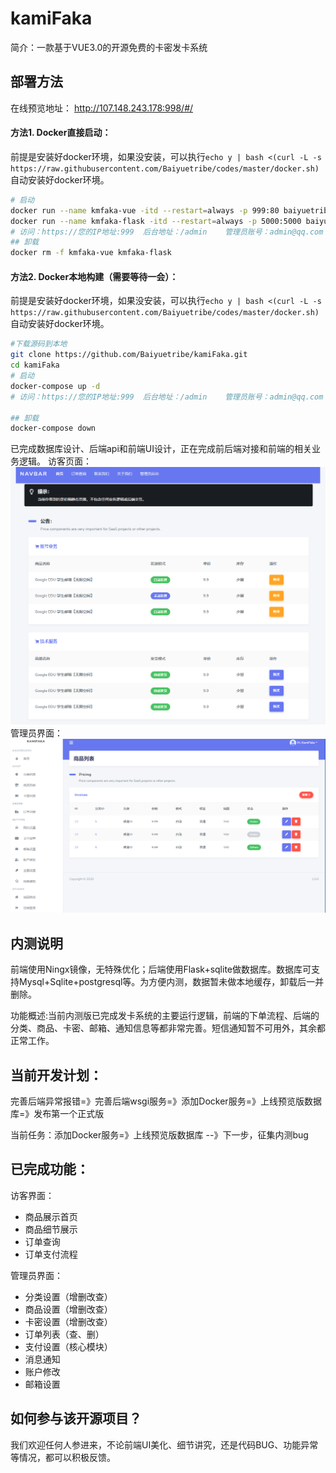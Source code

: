 # kamiFaka
简介：一款基于VUE3.0的开源免费的卡密发卡系统

## 部署方法

在线预览地址： http://107.148.243.178:998/#/

#### 方法1. Docker直接启动：
前提是安装好docker环境，如果没安装，可以执行`echo y | bash <(curl -L -s https://raw.githubusercontent.com/Baiyuetribe/codes/master/docker.sh)`自动安装好docker环境。
```bash
# 启动
docker run --name kmfaka-vue -itd --restart=always -p 999:80 baiyuetribe/kamifaka:gzip
docker run --name kmfaka-flask -itd --restart=always -p 5000:5000 baiyuetribe/kamifaka:flask
# 访问：https://您的IP地址:999  后台地址：/admin    管理员账号：admin@qq.com 123456
## 卸载
docker rm -f kmfaka-vue kmfaka-flask
```

#### 方法2. Docker本地构建（需要等待一会）：
前提是安装好docker环境，如果没安装，可以执行`echo y | bash <(curl -L -s https://raw.githubusercontent.com/Baiyuetribe/codes/master/docker.sh)`自动安装好docker环境。
```bash
#下载源码到本地
git clone https://github.com/Baiyuetribe/kamiFaka.git
cd kamiFaka
# 启动
docker-compose up -d
# 访问：https://您的IP地址:999  后台地址：/admin    管理员账号：admin@qq.com 123456

## 卸载
docker-compose down
```

已完成数据库设计、后端api和前端UI设计，正在完成前后端对接和前端的相关业务逻辑。
访客页面：
![](home.png)
管理员界面：
![](dashboard.png)


## 内测说明
前端使用Ningx镜像，无特殊优化；后端使用Flask+sqlite做数据库。数据库可支持Mysql+Sqlite+postgresql等。为方便内测，数据暂未做本地缓存，卸载后一并删除。

功能概述:当前内测版已完成发卡系统的主要运行逻辑，前端的下单流程、后端的分类、商品、卡密、邮箱、通知信息等都非常完善。短信通知暂不可用外，其余都正常工作。

## 当前开发计划：
完善后端异常报错=》完善后端wsgi服务=》添加Docker服务=》上线预览版数据库=》发布第一个正式版

当前任务：添加Docker服务=》上线预览版数据库 --》下一步，征集内测bug



## 已完成功能：
访客界面：
- 商品展示首页
- 商品细节展示
- 订单查询
- 订单支付流程


管理员界面：
- 分类设置（增删改查）
- 商品设置（增删改查）
- 卡密设置（增删改查）
- 订单列表（查、删）
- 支付设置（核心模块）
- 消息通知
- 账户修改
- 邮箱设置


## 如何参与该开源项目？

我们欢迎任何人参进来，不论前端UI美化、细节讲究，还是代码BUG、功能异常等情况，都可以积极反馈。
